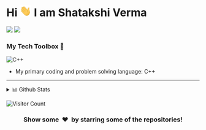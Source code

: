 # Hi <img src="https://raw.githubusercontent.com/ABSphreak/ABSphreak/master/gifs/Hi.gif" width="30px"> I am Shatakshi Verma
[<img height="30" src="https://img.shields.io/badge/twitter-%231DA1F2.svg?&style=for-the-badge&logo=twitter&logoColor=white" />](https://twitter.com/@shatakshi024)
[<img height="30" src="https://img.shields.io/badge/linkedin-blue.svg?&style=for-the-badge&logo=linkedin&logoColor=white" />](https://www.linkedin.com/in/shatakshi-verma-708426200)

### My Tech Toolbox 🧰

<p align="left">
<img src="https://i.pinimg.com/originals/99/f8/87/99f887833c475448723d3c9ac16c179b.png" alt="C++" width="40" height="40"/> 
</p>

* My primary coding and problem solving language: C++

---
<details>
<summary>📊 Github Stats</summary>

<p align="center"> <img src="https://github-readme-stats.vercel.app/api?username=Ishita3314&show_icons=true&theme=gotham" alt="Shatakshi Verma | Stats" />

</details>


![Visitor Count](https://profile-counter.glitch.me/%7BIshita3314%7D/count.svg)

[twitter]: https://twitter.com/@shatakshi024
[gmail]: shatakshiverma388@gmail.com
[linkedin]:https://www.linkedin.com/in/shatakshi-verma-708426200
[Instagram]: https://www.instagram.com/shatakshi24verma

<h3 align="center">Show some &nbsp;❤️&nbsp; by starring some of the repositories!</h3>
